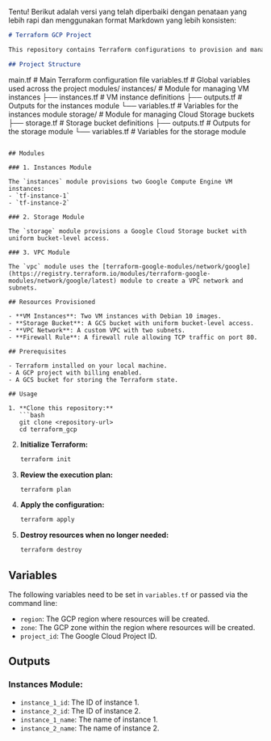 Tentu! Berikut adalah versi yang telah diperbaiki dengan penataan yang lebih rapi dan menggunakan format Markdown yang lebih konsisten:

```markdown
# Terraform GCP Project

This repository contains Terraform configurations to provision and manage resources on Google Cloud Platform (GCP). The project is structured into modules for better organization and reusability.

## Project Structure

```
main.tf                # Main Terraform configuration file
variables.tf           # Global variables used across the project
modules/
  instances/           # Module for managing VM instances
    ├── instances.tf   # VM instance definitions
    ├── outputs.tf     # Outputs for the instances module
    └── variables.tf   # Variables for the instances module
  storage/             # Module for managing Cloud Storage buckets
    ├── storage.tf     # Storage bucket definitions
    ├── outputs.tf     # Outputs for the storage module
    └── variables.tf   # Variables for the storage module
```

## Modules

### 1. Instances Module

The `instances` module provisions two Google Compute Engine VM instances:
- `tf-instance-1`
- `tf-instance-2`

### 2. Storage Module

The `storage` module provisions a Google Cloud Storage bucket with uniform bucket-level access.

### 3. VPC Module

The `vpc` module uses the [terraform-google-modules/network/google](https://registry.terraform.io/modules/terraform-google-modules/network/google/latest) module to create a VPC network and subnets.

## Resources Provisioned

- **VM Instances**: Two VM instances with Debian 10 images.
- **Storage Bucket**: A GCS bucket with uniform bucket-level access.
- **VPC Network**: A custom VPC with two subnets.
- **Firewall Rule**: A firewall rule allowing TCP traffic on port 80.

## Prerequisites

- Terraform installed on your local machine.
- A GCP project with billing enabled.
- A GCS bucket for storing the Terraform state.

## Usage

1. **Clone this repository:**
   ```bash
   git clone <repository-url>
   cd terraform_gcp
   ```

2. **Initialize Terraform:**
   ```bash
   terraform init
   ```

3. **Review the execution plan:**
   ```bash
   terraform plan
   ```

4. **Apply the configuration:**
   ```bash
   terraform apply
   ```

5. **Destroy resources when no longer needed:**
   ```bash
   terraform destroy
   ```

## Variables

The following variables need to be set in `variables.tf` or passed via the command line:

- `region`: The GCP region where resources will be created.
- `zone`: The GCP zone within the region where resources will be created.
- `project_id`: The Google Cloud Project ID.

## Outputs

### Instances Module:
- `instance_1_id`: The ID of instance 1.
- `instance_2_id`: The ID of instance 2.
- `instance_1_name`: The name of instance 1.
- `instance_2_name`: The name of instance 2.


